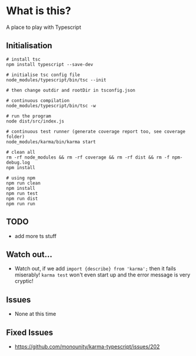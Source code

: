 # What is this?

A place to play with Typescript

## Initialisation

    # install tsc
    npm install typescript --save-dev

    # initialise tsc config file
    node_modules/typescript/bin/tsc --init

    # then change outdir and rootDir in tsconfig.json

    # continuous compilation
    node_modules/typescript/bin/tsc -w

    # run the program
    node dist/src/index.js

    # continuous test runner (generate coverage report too, see coverage folder)
    node_modules/karma/bin/karma start

    # clean all
    rm -rf node_modules && rm -rf coverage && rm -rf dist && rm -f npm-debug.log
    npm install

    # using npm
    npm run clean
    npm install
    npm run test
    npm run dist
    npm run run

## TODO

- add more ts stuff

## Watch out...

- Watch out, if we add `import {describe} from 'karma';` then it fails miserably! `karma test` won't even start up and the error message is very cryptic!

## Issues

- None at this time

## Fixed Issues

- https://github.com/monounity/karma-typescript/issues/202
